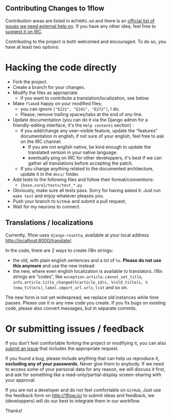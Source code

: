 Contributing Changes to 1flow
-----------------------------

Contribution areas are listed in `AUTHORS.md` and there is an [official list of issues we need external help on][helpneeded]. If you have any other idea, feel free to [suggest it on IRC][irc].

Contributing to the project is both welcomed and encouraged. To do so, you have at least two options:

# Hacking the code directly

- Fork the project.
- Create a branch for your changes.
- Modify the files as appropriate.
	- if you want to contribute a translation/localization, see below.
- Make `flake8` happy on your modified files;
	- you can ignore `["E221", "E241", "E272"]`, I do.
	- Please, remove trailing spaces/tabs at the end of *any* line.
-  Update documentation (you can do it via the Django admin for a friendly-editing interface, it's the `Help contents` section) :
	- if you add/change any user-visible feature, update the “features” documentation in english, if not sure of your english, feel free to ask on the IRC channel.
		- If you are not english native, be kind enough to update the translated version in your native language.
		- eventually ping on IRC for other developpers, it's best if we can gather all translations before accepting the patch.
	- If you change anything related to the documented architecture, update it in the `docs/` folder.
- Add tests to the following files and follow their format/conventions:
    - `{base,core}/tests/test_*.py`
-  Obviously, make sure all tests pass. Sorry for having asked it. Just run `make test` and enjoy whatever pleases you.
- Push your branch to `GitHub` and submit a pull request,
- Wait for my neurons to connect.


## Translations / localizations

Currently, 1flow uses `django-rosetta`, available at your local address [http://localhost:8000/translate/](http://localhost:8000/translate/).

In the code, there are 2 ways to create i18n strings:

- the old, with plain english sentences and a lot of `%s`. **Please do not use this anymore** and use the new instead:
- the new, where even english localization is available to translators. i18n strings are “codes”, like `exception.article.cannot_set_title`, `info.article.title_changed(%(article_id)s, %(old_title)s, %(new_title)s)`, `label.import_url.urls_list` and so on.

The new form is not yet widespread, we replace old instances while time passes. Please use it in any new code you create. If you fix bugs on existing code, please also convert messages, but in separate commits.


# Or submitting issues / feedback

If you don't feel comfortable forking the project or modifying it, you can also [submit an issue](https://github.com/1flow/1flow/issues) that includes the appropriate request.

If you found a bug, please include anything that can help us reproduce it, **excluding any of your passwords**. Never give them to anybody. If we need to access some of your personal data for any reason, we will discuss it first, and ask for something like a read-only/partial-display screen-sharing with your approval.

If you are not a developer and do not feel comfortable on `GitHub`, Just use the feedback form on http://1flow.io/ to submit ideas and feedback, we (developpers)
will do our best to integrate them in our workflow.

Thanks!


  [irc]: irc://chat.freenode.net/#1flow
  [helpneeded]: https://github.com/1flow/1flow/issues?labels=needs+help&page=1&state=open
